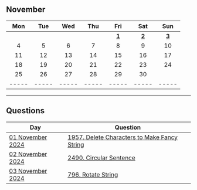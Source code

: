 November
---
| Mon | Tue | Wed | Thu | Fri | Sat | Sun |
| :---: | :---: | :---: | :---: | :---: | :---: | :---: |
|     |     |     |     | [**1**](01) | [**2**](02) | [**3**](03) |
| 4   | 5   | 6   | 7   | 8   | 9   | 10  |
| 11  | 12  | 13  | 14  | 15  | 16  | 17  |
| 18  | 19  | 20  | 21  | 22  | 23  | 24  |
| 25  | 26  | 27  | 28  | 29  | 30  |     |
| ----- | ----- | ----- | ----- | ----- | ----- | ----- |

---

Questions
---
| Day | Question |
| --- | --- |
| [01 November 2024](01) | [1957. Delete Characters to Make Fancy String](https://leetcode.com/problems/delete-characters-to-make-fancy-string) |
| [02 November 2024](02) | [2490. Circular Sentence](https://leetcode.com/problems/circular-sentence) |
| [03 November 2024](03) | [796. Rotate String](https://leetcode.com/problems/rotate-string) |

